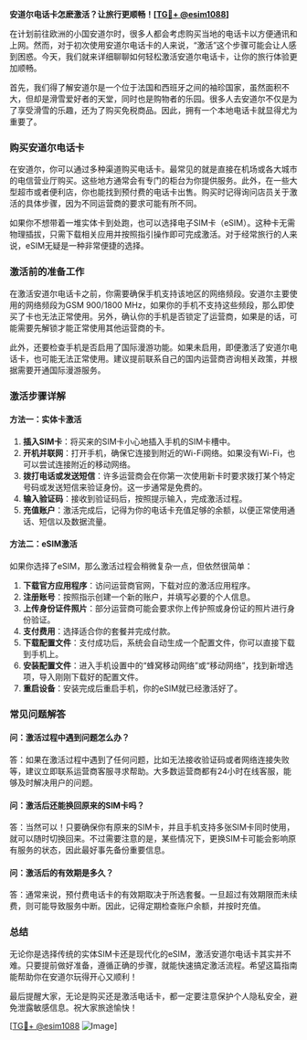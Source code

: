**安道尔电话卡怎麽激活？让旅行更顺畅！[[TG💪+ @esim1088](https://t.me/s/esim1088)]**

在计划前往欧洲的小国安道尔时，很多人都会考虑购买当地的电话卡以方便通讯和上网。然而，对于初次使用安道尔电话卡的人来说，“激活”这个步骤可能会让人感到困惑。今天，我们就来详细聊聊如何轻松激活安道尔电话卡，让你的旅行体验更加顺畅。

首先，我们得了解安道尔是一个位于法国和西班牙之间的袖珍国家，虽然面积不大，但却是滑雪爱好者的天堂，同时也是购物者的乐园。很多人去安道尔不仅是为了享受滑雪的乐趣，还为了购买免税商品。因此，拥有一个本地电话卡就显得尤为重要了。

### **购买安道尔电话卡**

在安道尔，你可以通过多种渠道购买电话卡。最常见的就是直接在机场或各大城市的电信营业厅购买。这些地方通常会有专门的柜台为你提供服务。此外，在一些大型超市或者便利店，你也能找到预付费的电话卡出售。购买时记得询问店员关于激活的具体步骤，因为不同运营商的要求可能有所不同。

如果你不想带着一堆实体卡到处跑，也可以选择电子SIM卡（eSIM）。这种卡无需物理插拔，只需下载相关应用并按照指引操作即可完成激活。对于经常旅行的人来说，eSIM无疑是一种非常便捷的选择。

### **激活前的准备工作**

在激活安道尔电话卡之前，你需要确保手机支持该地区的网络频段。安道尔主要使用的网络频段为GSM 900/1800 MHz，如果你的手机不支持这些频段，那么即使买了卡也无法正常使用。另外，确认你的手机是否锁定了运营商，如果是的话，可能需要先解锁才能正常使用其他运营商的卡。

此外，还要检查手机是否启用了国际漫游功能。如果未启用，即便激活了安道尔电话卡，也可能无法正常使用。建议提前联系自己的国内运营商咨询相关政策，并根据需要开通国际漫游服务。

### **激活步骤详解**

#### **方法一：实体卡激活**
1. **插入SIM卡**：将买来的SIM卡小心地插入手机的SIM卡槽中。
2. **开机并联网**：打开手机，确保它连接到附近的Wi-Fi网络。如果没有Wi-Fi，也可以尝试连接附近的移动网络。
3. **拨打电话或发送短信**：许多运营商会在你第一次使用新卡时要求拨打某个特定号码或发送短信来验证身份。这一步通常是免费的。
4. **输入验证码**：接收到验证码后，按照提示输入，完成激活过程。
5. **充值账户**：激活完成后，记得为你的电话卡充值足够的余额，以便正常使用通话、短信以及数据流量。

#### **方法二：eSIM激活**
如果你选择了eSIM，那么激活过程会稍微复杂一点，但依然很简单：
1. **下载官方应用程序**：访问运营商官网，下载对应的激活应用程序。
2. **注册账号**：按照指示创建一个新的账户，并填写必要的个人信息。
3. **上传身份证件照片**：部分运营商可能会要求你上传护照或身份证的照片进行身份验证。
4. **支付费用**：选择适合你的套餐并完成付款。
5. **下载配置文件**：支付成功后，系统会自动生成一个配置文件，你可以直接下载到手机上。
6. **安装配置文件**：进入手机设置中的“蜂窝移动网络”或“移动网络”，找到新增选项，导入刚刚下载好的配置文件。
7. **重启设备**：安装完成后重启手机，你的eSIM就已经激活好了。

### **常见问题解答**

#### **问：激活过程中遇到问题怎么办？**
答：如果在激活过程中遇到了任何问题，比如无法接收验证码或者网络连接失败等，建议立即联系运营商客服寻求帮助。大多数运营商都有24小时在线客服，能够及时解决用户的问题。

#### **问：激活后还能换回原来的SIM卡吗？**
答：当然可以！只要确保你有原来的SIM卡，并且手机支持多张SIM卡同时使用，就可以随时切换回来。不过需要注意的是，某些情况下，更换SIM卡可能会影响原有服务的状态，因此最好事先备份重要信息。

#### **问：激活后的有效期是多久？**
答：通常来说，预付费电话卡的有效期取决于所选套餐。一旦超过有效期限而未续费，则可能导致服务中断。因此，记得定期检查账户余额，并按时充值。

### **总结**

无论你是选择传统的实体SIM卡还是现代化的eSIM，激活安道尔电话卡其实并不难。只要提前做好准备，遵循正确的步骤，就能快速搞定激活流程。希望这篇指南能帮助你在安道尔玩得开心又顺利！

最后提醒大家，无论是购买还是激活电话卡，都一定要注意保护个人隐私安全，避免泄露敏感信息。祝大家旅途愉快！

[[TG💪+ @esim1088](https://t.me/s/esim1088) ![Image](https://i.postimg.cc/4NQfJmqS/Snipaste-2025-05-13-00-14-12.png)]